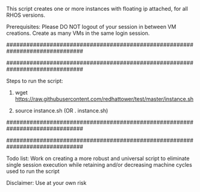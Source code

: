 This script creates one or more instances with floating ip attached, for all RHOS versions.

Prerequisites: Please DO NOT logout of your session in between VM creations. Create as many VMs in the same login session.

###############################################################################

###############################################################################

Steps to run the script:

1. wget https://raw.githubusercontent.com/redhattower/test/master/instance.sh

2. source instance.sh (OR . instance.sh)

###############################################################################

###############################################################################

Todo list: Work on creating a more robust and universal script to eliminate single session execution while retaining and/or decreasing machine cycles used to run the script

Disclaimer: Use at your own risk
